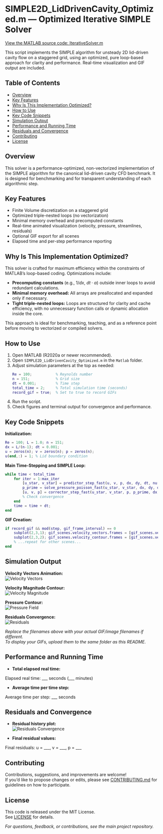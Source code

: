 # SIMPLE2D_LidDrivenCavity_Optimized.m — Optimized Iterative SIMPLE Solver

[View the MATLAB source code: IterativeSolver.m](IterativeSolver.m)

This script implements the SIMPLE algorithm for unsteady 2D lid-driven cavity flow on a staggered grid, using an optimized, pure loop-based approach for clarity and performance. Real-time visualization and GIF output are included.

## Table of Contents
- [Overview](#overview)
- [Key Features](#key-features)
- [Why Is This Implementation Optimized?](#why-is-this-implementation-optimized)
- [How to Use](#how-to-use)
- [Key Code Snippets](#key-code-snippets)
- [Simulation Output](#simulation-output)
- [Performance and Running Time](#performance-and-running-time)
- [Residuals and Convergence](#residuals-and-convergence)
- [Contributing](#contributing)
- [License](#license)

## Overview

This solver is a performance-optimized, non-vectorized implementation of the SIMPLE algorithm for the canonical lid-driven cavity CFD benchmark. It is designed for benchmarking and for transparent understanding of each algorithmic step.

## Key Features

- Finite Volume discretization on a staggered grid
- Optimized triple-nested loops (no vectorization)
- Minimal memory overhead and precomputed constants
- Real-time animated visualization (velocity, pressure, streamlines, residuals)
- Optional GIF export for all scenes
- Elapsed time and per-step performance reporting

## Why Is This Implementation Optimized?

This solver is crafted for maximum efficiency within the constraints of MATLAB’s loop-based coding. Optimizations include:

- **Precomputing constants** (e.g., $1/dx$, $dt \cdot \alpha$) outside inner loops to avoid redundant calculations.
- **Minimal memory overhead:** All arrays are preallocated and expanded only if necessary.
- **Tight triple-nested loops:** Loops are structured for clarity and cache efficiency, with no unnecessary function calls or dynamic allocation inside the core.

This approach is ideal for benchmarking, teaching, and as a reference point before moving to vectorized or compiled solvers.

## How to Use

1. Open MATLAB (R2020a or newer recommended).
2. Open `SIMPLE2D_LidDrivenCavity_Optimized.m` in the `Matlab` folder.
3. Adjust simulation parameters at the top as needed:
    ```matlab
    Re = 100;           % Reynolds number
    n = 151;            % Grid size
    dt = 0.001;         % Time step
    total_time = 2;     % Total simulation time (seconds)
    record_gif = true;  % Set to true to record GIFs
    ```
4. Run the script.
5. Check figures and terminal output for convergence and performance.

## Key Code Snippets

**Initialization:**
```matlab
Re = 100; L = 1.0; n = 151;
dx = L/(n-1); dt = 0.001;
u = zeros(n); v = zeros(n); p = zeros(n);
u(end,:) = 1; % Lid boundary condition
```
**Main Time-Stepping and SIMPLE Loop:**
```matlab
while time < total_time
    for iter = 1:max_iter
        [u_star, v_star] = predictor_step_fast(u, v, p, dx, dy, dt, nu, alpha_u);
        p_prime = solve_pressure_poisson_fast(u_star, v_star, dx, dy, dt, tol, max_iter);
        [u, v, p] = corrector_step_fast(u_star, v_star, p, p_prime, dx, dy, dt, alpha_p);
        % Check convergence
    end
    time = time + dt;
end
```
**GIF Creation:**
```matlab
if record_gif && mod(step, gif_frame_interval) == 0
    subplot(2,3,1); gif_scenes.velocity_vectors.frames = [gif_scenes.velocity_vectors.frames, getframe(gcf)];
    subplot(2,3,2); gif_scenes.velocity_contour.frames = [gif_scenes.velocity_contour.frames, getframe(gcf)];
    % ...repeat for other scenes...
end
```

## Simulation Output

**Velocity Vectors Animation:**  
![Velocity Vectors](velocity_vectors.gif)

**Velocity Magnitude Contour:**  
![Velocity Magnitude](velocity_contour.gif)

**Pressure Contour:**  
![Pressure Field](pressure_contour.gif)

**Residuals Convergence:**  
![Residuals](residuals.gif)

*Replace the filenames above with your actual GIF/image filenames if different.  
To display your GIFs, upload them to the same folder as this README.*

## Performance and Running Time

- **Total elapsed real time:**  

Elapsed real time: ___ seconds (___ minutes)

- **Average time per time step:**  

Average time per step: ___ seconds

## Residuals and Convergence

- **Residual history plot:**  
![Residuals Convergence](residuals.gif)

- **Final residual values:**  

Final residuals: u = ___, v = ___, p = ___

## Contributing

Contributions, suggestions, and improvements are welcome!  
If you’d like to propose changes or edits, please see [CONTRIBUTING.md](CONTRIBUTING.md) for guidelines on how to participate.

## License

This code is released under the MIT License.  
See [LICENSE](LICENSE) for details.


*For questions, feedback, or contributions, see the main project repository.*
